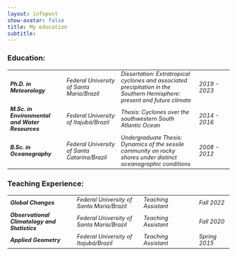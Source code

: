 ```yaml
---
layout: infopost
show-avatar: false
title: My education
subtitle:
---
```

### Education:

<table>
    <tr style="font-size: 0.8em;">
        <td><i><b>Ph.D. in Meteorology</b></i></td>
        <td><i>Federal University of Santa Maria/Brazil</i></td>
        <td><i>Dissertation: Extratropical cyclones and associated precipitation in the Southern Hemisphere: present and future climate</i></td>
        <td style="width: 15%;"><i>2019 - 2023</i></td>
    </tr>
    <tr style="font-size: 0.8em;">
        <td><i><b>M.Sc. in Environmental and Water Resources</b></i></td>
        <td><i>Federal University of Itajubá/Brazil</i></td>
        <td><i>Thesis: Cyclones over the southwestern South Atlantic Ocean</i></td>
        <td style="width: 15%;"><i>2014 - 2016</i></td>
    </tr>
    <tr style="font-size: 0.8em;">
        <td><i><b>B.Sc. in Oceanography</b></i></td>
        <td><i>Federal University of Santa Catarina/Brazil</i></td>
        <td ><i>Undergraduate Thesis: Dynamics of the sessile community on rocky shores under distinct oceanographic conditions</i></td>
        <td style="width: 15%;"><i>2008 - 2012</i></td>
    </tr>
</table>

### Teaching Experience:

<table>
    <tr style="font-size: 0.8em;">
        <td style="width: 30%;"><i><b>Global Changes</b></i></td>
        <td style="width: 30%;"><i>Federal University of Santa Maria/Brazil</i></td>
        <td><i>Teaching Assistant</i></td>
        <td style="width: 15%;"><i>Fall 2022</i></td>
    </tr>
    <tr style="font-size: 0.8em;">
        <td style="width: 30%;"><i><b>Observational Climatology and Statistics</b></i></td>
        <td style="width: 30%;"><i>Federal University of Santa Maria/Brazil</i></td>
        <td><i>Teaching Assistant</i></td>
        <td style="width: 15%;"><i>Fall 2020</i></td>
    </tr>
    <tr style="font-size: 0.8em;">
        <td style="width: 30%;"><i><b>Applied Geometry</b></i></td>
        <td style="width: 30%;"><i>Federal University of Itajubá/Brazil</i></td>
        <td><i>Teaching Assistant</i></td>
        <td style="width: 15%;"><i>Spring 2015</i></td>
    </tr>
</table>
